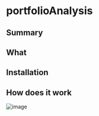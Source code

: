# portfolioAnalysis


## Summary


## What


## Installation


## How does it work


![image](https://user-images.githubusercontent.com/44286044/150795109-8568d2a0-bbcb-4a03-82f1-f9a7f736f63e.png)
